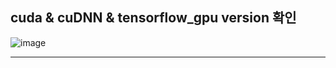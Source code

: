 ## cuda & cuDNN & tensorflow_gpu version 확인
![image](https://github.com/kdahun/gpt_fine-tuning/assets/101082485/70cf15ce-1754-4594-9dbe-1a765469aee1)
***
